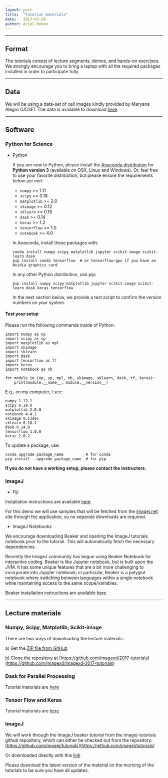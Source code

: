 ```yaml
---
layout: post
title:  "Tutorial materials"
date:   2017-03-20
author: Ariel Rokem
---
```


---
## Format

The tutorials consist of lecture segments, demos, and hands-on
exercises.  We strongly encourage you to bring a laptop with all the
required packages installed in order to participate fully.

---
## Data

We will be using a data-set of cell images kindly provided by Maryana Alegro (UCSF). The data is available to download [here]({{site.baseurl}}/assets/cells.tar.gz).

---
## Software

### Python for Science

- Python

  If you are new to Python, please install the
  [Anaconda distribution](https://www.continuum.io/downloads) for
  **Python version 3** (available on OSX, Linux and Windows).
  Or, feel free to use your favorite distribution, but
  please ensure the requirements below are met:

  - `numpy` >= 1.11
  - `scipy` >= 0.18
  - `matplotlib` >= 2.0
  - `skimage` >= 0.12
  - `sklearn` >= 0.18
  - `dask` >= 0.14
  - `keras` >= 1.2
  - `tensorflow` >= 1.0
  - `notebook` >= 4.0

  In Anaconda, install these packages with:

  ```
  conda install numpy scipy matplotlib jupyter scikit-image scikit-learn dask
  pip install conda tensorflow  # or tensorflow-gpu if you have an Nvidia graphics card
  ```

  In any other Python distribution, use pip:

  ```
  pip install numpy scipy matplotlib jupyter scikit-image scikit-learn dask keras tensorflow
  ```

  In the next section below, we provide a test script to confirm the
  version numbers on your system.

#### Test your setup

Please run the following commands inside of Python:

```
import numpy as np
import scipy as sp
import matplotlib as mpl
import skimage
import sklearn
import dask
import tensorflow as tf
import keras
import notebook as nb

for module in (np, sp, mpl, nb, skimage, sklearn, dask, tf, keras):
    print(module.__name__, module.__version__)
```

E.g., on my computer, I see:

```
numpy 1.12.1
scipy 0.19.0
matplotlib 2.0.0
notebook 4.4.1
skimage 0.13dev
sklearn 0.18.1
dask 0.14.0
tensorflow 1.0.0
keras 2.0.2
```

To update a package, use:

```
conda upgrade package_name          # for conda
pip install --upgrade package_name  # for pip
```

**If you do not have a working setup, please contact the instructors.**

### ImageJ

- Fiji
 
Installation instructions are available [here](http://fiji.sc/#download)

For this demo we will use samples that will be fetched from the [imagej.net](image.net) site through the application, so no separate downloads are required.
 
- ImageJ Notebooks 
 
We encourage downloading Beaker and opening the ImageJ tutorials notebook prior to the tutorial. This will automatically fetch the necessary dependencies.
 
Recently the ImageJ community has begun using Beaker Notebook for interactive coding. Beaker is like Jupyter notebook, but is built upon the JVM. It has some unique features that are a bit more challenging to incorporate into Jupyter notebook; in particular, Beaker is a polyglot notebook where switching between languages within a single notebook while maintaining access to the same scope/variables.
 
Beaker installation instructions are available [here](http://beakernotebook.com/getting-started?scroll)

---
## Lecture materials

### Numpy, Scipy, Matplotlib, Scikit-image
There are two ways of downloading the lecture materials:

a) Get the [ZIP file from GitHub](https://github.com/imagexd/2017-tutorials/archive/master.zip)
   
b) Clone the repository at
   [https://github.com/imagexd/2017-tutorials](https://github.com/imagexd/imagexd-2017-tutorials)
   
### Dask for Parallel Processing
Tutorial materials are [here](https://github.com/arokem/keras-tutorial)

### Tensor Flow and Keras 
Tutorial materials are [here](https://github.com/valentina-s/dask-image-tutorial)

### ImageJ 
We will work through the ImageJ beaker tutorial from the imagej-tutorials github repository, which can either be checked out from the repository:
[https://github.com/imagej/tutorials](https://github.com/imagej/tutorials)

Or downloaded directly with this [link](https://github.com/imagej/tutorials/raw/master/ImageJ%20Tutorials%20and%20Demo.bkr)


Please download the latest version of the material on the morning of the
tutorials to be sure you have all updates.

